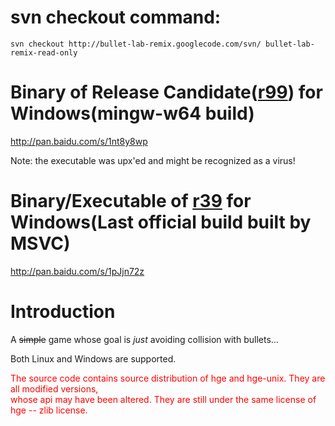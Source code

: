 # svn checkout command: #
`svn checkout http://bullet-lab-remix.googlecode.com/svn/ bullet-lab-remix-read-only`

# Binary of Release Candidate([r99](https://code.google.com/p/bullet-lab-remix/source/detail?r=99)) for Windows(mingw-w64 build) #
http://pan.baidu.com/s/1nt8y8wp

Note: the executable was upx'ed and might be recognized as a virus!

# Binary/Executable of [r39](https://code.google.com/p/bullet-lab-remix/source/detail?r=39) for Windows(Last official build built by MSVC) #
http://pan.baidu.com/s/1pJjn72z

# Introduction #
A ~~simple~~ game whose goal is _just_ avoiding collision with bullets...

Both Linux and Windows are supported.

<font color='red'>
The source code contains source distribution of hge and hge-unix. They are all modified versions,<br>
whose api may have been altered. They are still under the same license of hge -- zlib license.<br>
</font>